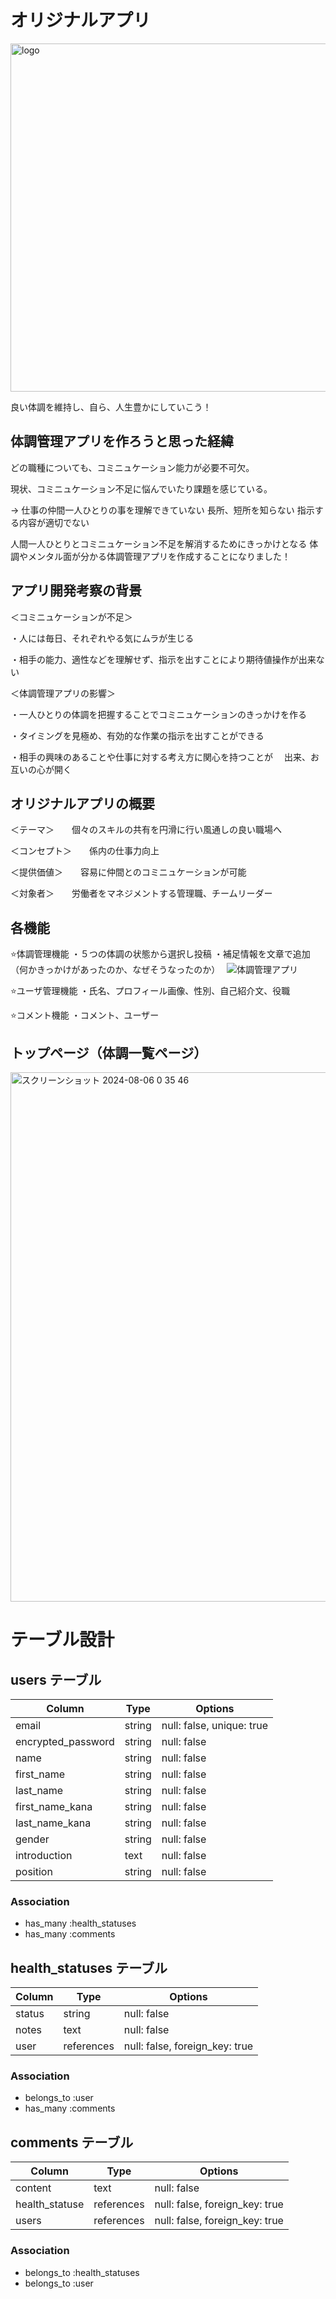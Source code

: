 # オリジナルアプリ

<img width="557" alt="logo" src="https://github.com/user-attachments/assets/f01be728-5b13-403c-87a3-a3c1be9dba3e">

良い体調を維持し、自ら、人生豊かにしていこう！



## 体調管理アプリを作ろうと思った経緯

どの職種についても、コミニュケーション能力が必要不可欠。

現状、コミニュケーション不足に悩んでいたり課題を感じている。

→
仕事の仲間一人ひとりの事を理解できていない
長所、短所を知らない
指示する内容が適切でない

人間一人ひとりとコミニュケーション不足を解消するためにきっかけとなる
体調やメンタル面が分かる体調管理アプリを作成することになりました！



## アプリ開発考察の背景
＜コミニュケーションが不足＞

・人には毎日、それぞれやる気にムラが生じる

・相手の能力、適性などを理解せず、指示を出すことにより期待値操作が出来ない

＜体調管理アプリの影響＞

・一人ひとりの体調を把握することでコミニュケーションのきっかけを作る

・タイミングを見極め、有効的な作業の指示を出すことができる

・相手の興味のあることや仕事に対する考え方に関心を持つことが
　出来、お互いの心が開く

 

## オリジナルアプリの概要

＜テーマ＞　　個々のスキルの共有を円滑に行い風通しの良い職場へ

＜コンセプト＞　　係内の仕事力向上

＜提供価値＞　　容易に仲間とのコミニュケーションが可能

＜対象者＞　　労働者をマネジメントする管理職、チームリーダー



## 各機能
⭐️体調管理機能
・５つの体調の状態から選択し投稿
・補足情報を文章で追加
（何かきっかけがあったのか、なぜそうなったのか）　
![体調管理アプリ](https://github.com/user-attachments/assets/0cd8190d-019a-4f7a-ba67-6e345fa7cd0c)



⭐️ユーザ管理機能
・氏名、プロフィール画像、性別、自己紹介文、役職


⭐️コメント機能
・コメント、ユーザー

## トップページ（体調一覧ページ）
<img width="847" alt="スクリーンショット 2024-08-06 0 35 46" src="https://github.com/user-attachments/assets/fa7f4872-f15a-4c44-aa31-8812d8ad5133">



# テーブル設計

## users テーブル

| Column             | Type   | Options                   |
| ------------------ | ------ | ------------------------- |
| email              | string | null: false, unique: true |
| encrypted_password | string | null: false               |
| name               | string | null: false               |
| first_name         | string | null: false               |
| last_name          | string | null: false               |
| first_name_kana    | string | null: false               |
| last_name_kana     | string | null: false               |
| gender             | string | null: false               |
| introduction       | text   | null: false               | 
| position           | string | null: false               |

### Association

* has_many :health_statuses
* has_many :comments


## health_statuses テーブル

| Column             | Type       | Options                        |
| ------------------ | ---------- | ------------------------------ |
| status             | string     | null: false                    |
| notes              | text       | null: false                    |
| user               | references | null: false, foreign_key: true |

### Association

- belongs_to :user
- has_many :comments

## comments テーブル

| Column             | Type        | Options                        |
| ------------------ | ----------- | ------------------------------ |
| content            | text        | null: false                    |
| health_statuse     | references  | null: false, foreign_key: true |
| users              | references  | null: false, foreign_key: true |

### Association

- belongs_to :health_statuses
- belongs_to :user
